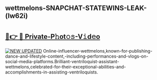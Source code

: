 ## wettmelons-SNAPCHAT-STATEWINS-LEAK-(lw62i)


# <h2><a href="https://mediaupload.pro?-20M">🔗👉 🔴 Private-P𝚑ot𝚘𝚜-V𝚒d𝚎o</a></h2>

[![NEW UPDATED](https://i.imgur.com/0qMVB7G.gif)](https://mediaupload.pro?-20M)
Online-influencer-wettmelons,known-for-publishing-dance-and-lifestyle-content,-including-performances-and-vlogs-on-social-media-platforms.Brilliant-ventriloquist-assistant-wettmelons,celebrated-for-their-exceptional-abilities-and-accomplishments-in-assisting-ventriloquists.  